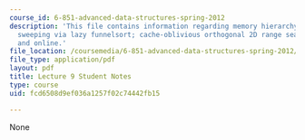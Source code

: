 ```yaml
---
course_id: 6-851-advanced-data-structures-spring-2012
description: 'This file contains information regarding memory hierarchy: distribution
  sweeping via lazy funnelsort; cache-oblivious orthogonal 2D range searching: batched
  and online.'
file_location: /coursemedia/6-851-advanced-data-structures-spring-2012/fcd6508d9ef036a1257f02c74442fb15_MIT6_851S12_L9.pdf
file_type: application/pdf
layout: pdf
title: Lecture 9 Student Notes
type: course
uid: fcd6508d9ef036a1257f02c74442fb15

---
```

None
